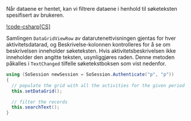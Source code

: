 <!-- markdownlint-disable-file MD041 -->Når dataene er hentet, kan vi filtrere dataene i henhold til søketeksten spesifisert av brukeren.

[!code-csharp[CS]](../itunes-searchtext.cs)

Samlingen `DataGridViewRow` av datarutenettvisningen gjentas for hver aktivitetsdatarad, og Beskrivelse-kolonnen kontrolleres for å se om beskrivelsen inneholder søketeksten. Hvis aktivitetsbeskrivelsen ikke inneholder den angitte teksten, usynliggjøres raden. Denne metoden påkalles i `TextChanged` tilfelle søketekstboksen som vist nedenfor.

```csharp
using (SoSession newSession = SoSession.Authenticate("p", "p"))
{
  // populate the grid with all the activities for the given period
  this.setDataGrid();

  // filter the records
  this.searchText();
}
```
